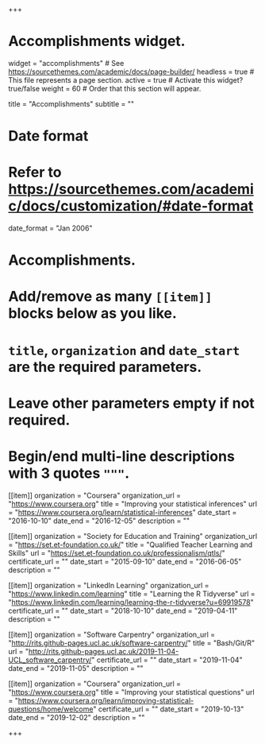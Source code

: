 +++
# Accomplishments widget.
widget = "accomplishments"  # See https://sourcethemes.com/academic/docs/page-builder/
headless = true  # This file represents a page section.
active = true  # Activate this widget? true/false
weight = 60  # Order that this section will appear.

title = "Accomplish&shy;ments"
subtitle = ""

# Date format
#   Refer to https://sourcethemes.com/academic/docs/customization/#date-format
date_format = "Jan 2006"

# Accomplishments.
#   Add/remove as many `[[item]]` blocks below as you like.
#   `title`, `organization` and `date_start` are the required parameters.
#   Leave other parameters empty if not required.
#   Begin/end multi-line descriptions with 3 quotes `"""`.

[[item]]
  organization = "Coursera"
  organization_url = "https://www.coursera.org"
  title = "Improving your statistical inferences"
  url = "https://www.coursera.org/learn/statistical-inferences"
  date_start = "2016-10-10"
  date_end = "2016-12-05"
  description = ""

[[item]]
  organization = "Society for Education and Training"
  organization_url = "https://set.et-foundation.co.uk/"
  title = "Qualified Teacher Learning and Skills"
  url = "https://set.et-foundation.co.uk/professionalism/qtls/"
  certificate_url = ""
  date_start = "2015-09-10"
  date_end = "2016-06-05"
  description = ""
  
[[item]]
  organization = "LinkedIn Learning"
  organization_url = "https://www.linkedin.com/learning"
  title = "Learning the R Tidyverse"
  url = "https://www.linkedin.com/learning/learning-the-r-tidyverse?u=69919578"
  certificate_url = ""
  date_start = "2018-10-10"
  date_end = "2019-04-11"
  description = ""

[[item]]
  organization = "Software Carpentry"
  organization_url = "http://rits.github-pages.ucl.ac.uk/software-carpentry/"
  title = "Bash/Git/R"
  url = "http://rits.github-pages.ucl.ac.uk/2019-11-04-UCL_software_carpentry/"
  certificate_url = ""
  date_start = "2019-11-04"
  date_end = "2019-11-05"
  description = ""

[[item]]
  organization = "Coursera"
  organization_url = "https://www.coursera.org"
  title = "Improving your statistical questions"
  url = "https://www.coursera.org/learn/improving-statistical-questions/home/welcome"
  certificate_url = ""
  date_start = "2019-10-13"
  date_end = "2019-12-02"
  description = ""

+++
